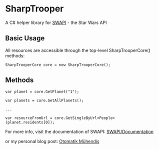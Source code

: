 # SharpTrooper

A C# helper library for [SWAPI](www.swapi.co) - the Star Wars API

## Basic Usage

All resources are accessible through the top-level SharpTrooperCore() methods:

`SharpTrooperCore core = new SharpTrooperCore();`

## Methods
```
var planet = core.GetPlanet("1");

var planets = core.GetAllPlanets();

...

var resourceFromUrl = core.GetSingleByUrl<People>(planet.residents[0]);
```

For more info, visit the documentation of SWAPI: [SWAPI/Documentation](http://swapi.co/documentation)

or my personal blog post:
[Otomatik Mühendis](http://otomatikmuhendis.com/2015/07/27/the-star-wars-api/)
